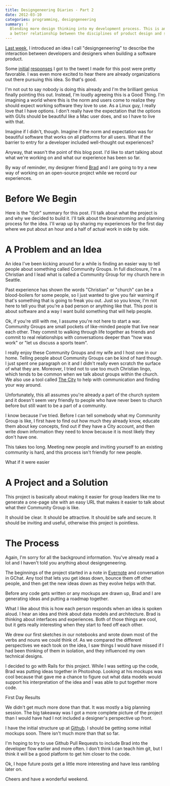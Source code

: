 ```yaml
---
title: Designgeneering Diaries - Part 2
date: 2012-03-10
categories: programming, designgeneering
summary: !
  Blending more design thinking into my development process. This is an installment in a multi-post series of exploring
  a better relationship between the disciplines of product design and software engineering.
---
```


[Last week](/blog/designgeneering-diaries-part-1/), I introduced an idea I call "designgeneering" to describe the interaction between developers and designers when building a software product.

Some [initial](https://twitter.com/#!/moltman/status/176860828111355906) [responses](https://twitter.com/#!/kirkryyn/status/176875696067579904) I got to the tweet I made for this post were pretty favorable. I was even more excited to hear there are already organizations out there pursuing this idea. So that's good.

I'm not out to say nobody is doing this already and I'm the brilliant genius finally pointing this out. Instead, I'm loudly agreeing this is a Good Thing. I'm imagining a world where this is the norm and users come to realize they should expect working software they love to use. As a Linux guy, I really love that I have options. I don't really have the expectation that the options with GUIs should be beautiful like a Mac user does, and so I have to live with that.

Imagine if I didn't, though. Imagine if the norm and expectation was for beautiful software that works on all platforms for all users. What if the barrier to entry for a developer included well-thought out experiences?

Anyway, that wasn't the point of this blog post. I'd like to start talking about what we're working on and what our experience has been so far.

By way of reminder, my designer friend [Brad](https://twitter.com/#!/bradmcnally) and I are going to try a new way of working on an open-source project while we record our experiences.

# Before We Begin

Here is the "tl;dr" summary for this post. I'll talk about what the project is and why we decided to build it. I'll talk about the brainstorming and planning process for the idea. I'll wrap up by sharing my experiences for the first day where we put about an hour and a half of actual work in side by side.

# A Problem and an Idea

An idea I've been kicking around for a while is finding an easier way to tell people about something called Community Groups. In full disclosure, I'm a Christian and I lead what is called a Community Group for my church here in Seattle.

Past experience has shown the words "Christian" or "church" can be a blood-boilers for some people, so I just wanted to give you fair warning if that's something that is going to freak you out. Just so you know, I'm not here to tell you that you're a bad person or anything like that. This post is about software and a way I want build something that will help people.

Ok, if you're still with me, I assume you're not here to start a war. Community Groups are small pockets of like-minded people that live near each other. They commit to walking through life together as friends and commit to real relationships with conversations deeper than "how was work" or "let us discuss a sports team".

I really enjoy these Community Groups and my wife and I host one in our home. Telling people about Community Groups can be kind of hard though. I just spent one paragraph on it and I didn't really even scratch the surface of what they are. Moreover, I tried not to use too much Christian lingo, which tends to be common when we talk about groups within the church. We also use a tool called [The City](http://www.onthecity.org/) to help with communication and finding your way around.

Unfortunately, this all assumes you're already a part of the church system and it doesn't seem very friendly to people who have never been to church before but still want to be a part of a community.

I know because I've tried. Before I can tell somebody what my Community Group is like, I first  have to find out how much they already know, educate them about key concepts, find out if they have a City account, and then write down information they need to know because it is most likely they don't have one.

This takes too long. Meeting new people and inviting yourself to an existing community is hard, and this process isn't friendly for new people.

What if it were easier

# A Project and a Solution

This project is basically about making it easier for group leaders like me to generate a one-page site with an easy URL that makes it easier to talk about what their Community Group is like.

It should be clear. It should be attractive. It should be safe and secure. It should be inviting and useful, otherwise this project is pointless.

# The Process

Again, I'm sorry for all the background information. You've already read a lot and I haven't told you anything about designgeneering.

The beginnings of the project started in a note in [Evernote](http://www.evernote.com/) and  conversation in GChat. Any tool that lets you get ideas down, bounce them off other people, and then get the new ideas down as they evolve helps with that.

Before any code gets written or any mockups are drawn up, Brad and I are generating ideas and putting a roadmap together.

What I like about this is how each person responds when an idea is spoken aloud. I hear an idea and think about data models and architecture. Brad is thinking about interfaces and experiences. Both of those things are cool, but it gets really interesting when they start to feed off each other.

We drew our first sketches in our notebooks and wrote down most of the verbs and nouns we could think of. As we compared the different perspectives we each took on the idea, I saw things I would have missed if I had been thinking of them in isolation, and they influenced my own technical designs.

I decided to go with Rails for this project. While I was setting up the code, Brad was putting ideas together in Photoshop. Looking at his mockups was cool because that gave me a chance to figure out what data models would support his interpretation of the idea and I was able to put together more code.

 First Day Results

We didn't get much more done than that. It was mostly a big planning session. The big takeaway was I got a more complete picture of the project than I would have had I not included a designer's perspective up front.

I have the initial structure up at [Github](https://github.com/TheDahv/MYCG). I should be getting some initial mockups soon. There isn't much more than that so far.

I'm hoping to try to use Github Pull Requests to include Brad into the developer flow earlier and more often. I don't think I can teach him git, but I think it will be a good platform to get him closer to the code.

Ok, I hope future posts get a little more interesting and have less rambling later on.

Cheers and have a wonderful weekend.
